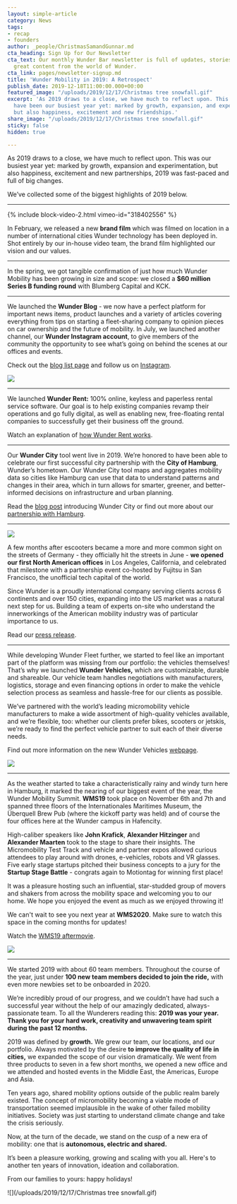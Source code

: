 ```yaml
---
layout: simple-article
category: News
tags:
- recap
- founders
author: _people/ChristmasSamandGunnar.md
cta_heading: Sign Up for Our Newsletter
cta_text: Our monthly Wunder Bar newsletter is full of updates, stories and other
  great content from the world of Wunder.
cta_link: pages/newsletter-signup.md
title: 'Wunder Mobility in 2019: A Retrospect'
publish_date: 2019-12-18T11:00:00.000+00:00
featured_image: "/uploads/2019/12/17/Christmas tree snowfall.gif"
excerpt: 'As 2019 draws to a close, we have much to reflect upon. This may very well
  have been our busiest year yet: marked by growth, expansion, and experimentation,
  but also happiness, excitement and new friendships.'
share_image: "/uploads/2019/12/17/Christmas tree snowfall.gif"
sticky: false
hidden: true

---
```

As 2019 draws to a close, we have much to reflect upon. This was our busiest year yet: marked by growth, expansion and experimentation, but also happiness, excitement and new partnerships, 2019 was fast-paced and full of big changes.

We’ve collected some of the biggest highlights of 2019 below.

***

{% include block-video-2.html vimeo-id="318402556" %}

In February, we released a new **brand film** which was filmed on location in a number of international cities Wunder technology has been deployed in. Shot entirely by our in-house video team, the brand film highlighted our vision and our values.

***

In the spring, we got tangible confirmation of just how much Wunder Mobility has been growing in size and scope: we closed a **$60 million Series B funding round** with Blumberg Capital and KCK.

***

We launched the **Wunder Blog** - we now have a perfect platform for important news items, product launches and a variety of articles covering everything from tips on starting a fleet-sharing company to opinion pieces on car ownership and the future of mobility. In July, we launched another channel, our **Wunder Instagram account**, to give members of the community the opportunity to see what’s going on behind the scenes at our offices and events.

Check out the [blog list page](https://www.wundermobility.com/blog) and follow us on [Instagram](https://www.instagram.com/wundermobility/).

![](/uploads/2019/12/17/InstaImageRecapPost.jpg)

***

We launched **Wunder Rent:** 100% online, keyless and paperless rental service software. Our goal is to help existing companies revamp their operations and go fully digital, as well as enabling new, free-floating rental companies to successfully get their business off the ground.

Watch an explanation of [how Wunder Rent works](https://vimeo.com/374919926).

***

Our **Wunder City** tool went live in 2019. We’re honored to have been able to celebrate our first successful city partnership with the **City of Hamburg**, Wunder’s hometown. Our Wunder City tool maps and aggregates mobility data so cities like Hamburg can use that data to understand patterns and changes in their area, which in turn allows for smarter, greener, and better-informed decisions on infrastructure and urban planning.

Read the [blog post](https://www.wundermobility.com/blog/introducing-wunder-city) introducing Wunder City or find out more about our [partnership with Hamburg](https://www.hamburg-news.hamburg/en/media-it/hamburg-launches-platform-monitor-new-mobility-services/).

***

![](/uploads/2019/12/17/YeehawAmerica.jpg)

A few months after escooters became a more and more common sight on the streets of Germany - they officially hit the streets in June - **we opened our first North American offices** in Los Angeles, California, and celebrated that milestone with a partnership event co-hosted by Fujitsu in San Francisco, the unofficial tech capital of the world. 

Since Wunder is a proudly international company serving clients across 6 continents and over 150 cities, expanding into the US market was a natural next step for us. Building a team of experts on-site who understand the innerworkings of the American mobility industry was of particular importance to us.

Read our [press release](https://www.wundermobility.com/blog/wunder-mobility-launches-in-the-u-s).

***

While developing Wunder Fleet further, we started to feel like an important part of the platform was missing from our portfolio: the vehicles themselves! That’s why we launched **Wunder Vehicles,** which are customizable, durable and shareable. Our vehicle team handles negotiations with manufacturers, logistics, storage and even financing options in order to make the vehicle selection process as seamless and hassle-free for our clients as possible.

We’ve partnered with the world’s leading micromobility vehicle manufacturers to make a wide assortment of high-quality vehicles available, and we’re flexible, too: whether our clients prefer bikes, scooters or jetskis, we’re ready to find the perfect vehicle partner to suit each of their diverse needs.

Find out more information on the new Wunder Vehicles [webpage]().

![](/uploads/2019/12/17/wunder-vehicles.png)

***

As the weather started to take a characteristically rainy and windy turn here in Hamburg, it marked the nearing of our biggest event of the year, the Wunder Mobility Summit. **WMS19** took place on November 6th and 7th and spanned three floors of the Internationales Maritimes Museum, the Überquell Brew Pub (where the kickoff party was held) and of course the four offices here at the Wunder campus in Hafencity.

High-caliber speakers like **John Krafick**, **Alexander Hitzinger** and **Alexander Maarten** took to the stage to share their insights. The Micromobility Test Track and vehicle and partner expos allowed curious attendees to play around with drones, e-vehicles, robots and VR glasses. Five early stage startups pitched their business concepts to a jury for the **Startup Stage Battle** - congrats again to Motiontag for winning first place!

It was a pleasure hosting such an influential, star-studded group of movers and shakers from across the mobility space and welcoming you to our home. We hope you enjoyed the event as much as we enjoyed throwing it!

We can't wait to see you next year at **WMS2020**. Make sure to watch this space in the coming months for updates!

Watch the [WMS19 aftermovie](https://www.wundermobility.com/blog/the-wunder-mobility-summit-2019).

![](/uploads/2019/12/17/Recappostimage.jpg)

***

We started 2019 with about 60 team members. Throughout the course of the year, just under **100 new team members decided to join the ride,** with even more newbies set to be onboarded in 2020.

We’re incredibly proud of our progress, and we couldn’t have had such a successful year without the help of our amazingly dedicated, always-passionate team. To all the Wunderers reading this: **2019 was your year. Thank you for your hard work, creativity and unwavering team spirit during the past 12 months.**

2019 was defined by **growth.** We grew our team, our locations, and our portfolio. Always motivated by the desire **to improve the quality of life in cities,** we expanded the scope of our vision dramatically. We went from three products to seven in a few short months, we opened a new office and we attended and hosted events in the Middle East, the Americas, Europe and Asia.

Ten years ago, shared mobility options outside of the public realm barely existed. The concept of micromobility becoming a viable mode of transportation seemed implausible in the wake of other failed mobility initiatives. Society was just starting to understand climate change and take the crisis seriously.

Now, at the turn of the decade, we stand on the cusp of a new era of mobility: one that is **autonomous, electric and shared.**

It’s been a pleasure working, growing and scaling with you all. Here's to another ten years of innovation, ideation and collaboration.

From our families to yours: happy holidays!

![](/uploads/2019/12/17/Christmas tree snowfall.gif)